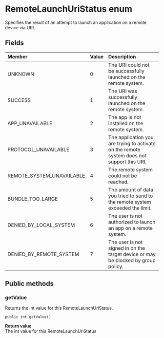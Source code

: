 # RemoteLaunchUriStatus enum
Specifies the result of an attempt to launch an application on a remote device via URI.

## Fields

|Member   |Value   |Description   |
|:--------|:-------|:-------------|
|UNKNOWN|0|The URI could not be successfully launched on the remote system.|
|SUCCESS|1|The URI was successfully launched on the remote system.|
|APP_UNAVAILABLE|2|The app is not installed on the remote system.|
|PROTOCOL_UNAVAILABLE|3|The application you are trying to activate on the remote system does not support this URI.|
|REMOTE_SYSTEM_UNAVAILABLE|4|The remote system could not be reached.|
|BUNDLE_TOO_LARGE|5|The amount of data you tried to send to the remote system exceeded the limit.|
|DENIED_BY_LOCAL_SYSTEM|6|The user is not authorized to launch an app on a remote system.|
|DENIED_BY_REMOTE_SYSTEM|7|The user is not signed in on the target device or may be blocked by group policy.|

## Public methods

### getValue
Returns the int value for this RemoteLaunchUriStatus.

`public int getValue()`

**Return value**  
The int value for this RemoteLaunchUriStatus

